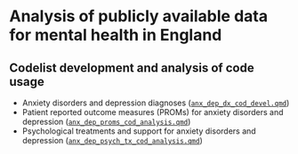 # Analysis of publicly available data for mental health in England

## Codelist development and analysis of code usage

- Anxiety disorders and depression diagnoses ([`anx_dep_dx_cod_devel.qmd`](analysis/anx_dep_dx_cod_devel.qmd))
- Patient reported outcome measures (PROMs) for anxiety disorders and depression ([`anx_dep_proms_cod_analysis.qmd`](analysis/anx_dep_proms_cod_analysis.qmd))
- Psychological treatments and support for anxiety disorders and depression ([`anx_dep_psych_tx_cod_analysis.qmd`](analysis/anx_dep_psych_tx_cod_analysis.qmd))
